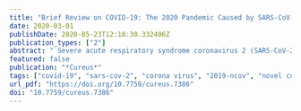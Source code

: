 ```yaml
---
title: "Brief Review on COVID-19: The 2020 Pandemic Caused by SARS-CoV-2"
date: 2020-03-01
publishDate: 2020-05-23T12:18:30.332406Z
publication_types: ["2"]
abstract: " Severe acute respiratory syndrome coronavirus 2 (SARS-CoV-2) is the virus responsible for the coronavirus disease of 2019 (COVID-19). First identified in Wuhan (Hubei, China) in December of 2019, it has since been declared a pandemic by the World Health Organization in March of 2020. In this study, we will provide a brief review of viral origin, identification, symptoms, transmission, diagnosis, and potential treatment strategies for the newly identified SARS-CoV-2 strain. "
featured: false
publication: "*Cureus*"
tags: ["covid-19", "sars-cov-2", "corona virus", "2019-ncov", "novel coronavirus", "chloroquine", "acei", "arb", "remdesivir", "corticosteroids"]
url_pdf: "https://doi.org/10.7759/cureus.7386"
doi: "10.7759/cureus.7386"
---
```


